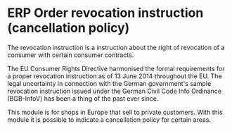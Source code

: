 ERP Order revocation instruction (cancellation policy)
========

The revocation instruction is a instruction about the right of revocation 
of a consumer with certain consumer contracts.

The EU Consumer Rights Directive harmonised the formal requirements 
for a proper revocation instruction as of 13 June 2014 throughout the EU. 
The legal uncertainty in connection with the German government's sample revocation 
instruction issued under the German Civil Code Info Ordinance (BGB-InfoV) 
has been a thing of the past ever since.

This module is for shops in Europe that sell to private customers. 
With this module it is possible to indicate a cancellation policy for certain areas.

